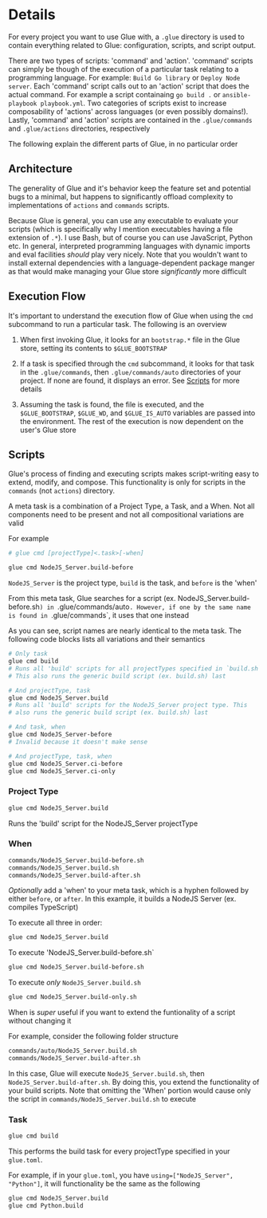 # Details

For every project you want to use Glue with, a `.glue` directory is used to contain everything related to Glue: configuration, scripts, and script output.

There are two types of scripts: 'command' and 'action'. 'command' scripts can simply be though of the execution of a particular task relating to a programming language. For example: `Build Go library` or `Deploy Node server`. Each 'command' script calls out to an 'action' script that does the actual command. For example a script containaing `go build .` or `ansible-playbook playbook.yml`. Two categories of scripts exist to increase composability of 'actions' across languages (or even possibly domains!). Lastly, 'command' and 'action' scripts are contained in the `.glue/commands` and `.glue/actions` directories, respectively

The following explain the different parts of Glue, in no particular order

## Architecture

The generality of Glue and it's behavior keep the feature set and potential bugs to a minimal, but happens to significantly offload complexity to implementations of `actions` and `commands` scripts.

Because Glue is general, you can use any executable to evaluate your scripts (which is specifically why I mention executables having a file extension of `.*`). I use Bash, but of course you can use JavaScript, Python etc. In general, interpreted programming languages with dynamic imports and eval facilities _should_ play very nicely. Note that you wouldn't want to install external dependencies with a language-dependent package manger as that would make managing your Glue store _significantly_ more difficult

## Execution Flow

It's important to understand the execution flow of Glue when using the `cmd` subcommand to run a particular task. The following is an overview

1. When first invoking Glue, it looks for an `bootstrap.*` file in the Glue store, setting its contents to `$GLUE_BOOTSTRAP`

2. If a task is specified through the `cmd` subcommand, it looks for that task in the `.glue/commands`, then `.glue/commands/auto` directories of your project. If none are found, it displays an error. See [Scripts](#scripts) for more details

3. Assuming the task is found, the file is executed, and the `$GLUE_BOOTSTRAP`, `$GLUE_WD`, and `$GLUE_IS_AUTO` variables are passed into the environment. The rest of the execution is now dependent on the user's Glue store

## Scripts

Glue's process of finding and executing scripts makes script-writing easy to extend, modify, and compose. This functionality is only for scripts in the `commands` (not `actions`) directory.

A meta task is a combination of a Project Type, a Task, and a When. Not all components need to be present and not all compositional variations are valid

For example

```sh
# glue cmd [projectType]<.task>[-when]

glue cmd NodeJS_Server.build-before
```

`NodeJS_Server` is the project type, `build` is the task, and `before` is the 'when'

From this meta task, Glue searches for a script (ex. NodeJS_Server.build-before.sh`) in `.glue/commands/auto`. However, if one by the same name is found in `.glue/commands`, it uses that one instead

As you can see, script names are nearly identical to the meta task. The following code blocks lists all variations and their semantics

```sh
# Only task
glue cmd build
# Runs all 'build' scripts for all projectTypes specified in `build.sh`.
# This also runs the generic build script (ex. build.sh) last

# And projectType, task
glue cmd NodeJS_Server.build
# Runs all 'build' scripts for the NodeJS_Server project type. This
# also runs the generic build script (ex. build.sh) last

# And task, when
glue cmd NodeJS_Server-before
# Invalid because it doesn't make sense

# And projectType, task, when
glue cmd NodeJS_Server.ci-before
glue cmd NodeJS_Server.ci-only
```

### Project Type

```sh
glue cmd NodeJS_Server.build
```

Runs the 'build' script for the NodeJS_Server projectType

### When

```txt
commands/NodeJS_Server.build-before.sh
commands/NodeJS_Server.build.sh
commands/NodeJS_Server.build-after.sh
```

_Optionally_ add a 'when' to your meta task, which is a hyphen followed by either `before`, or `after`. In this example, it builds a NodeJS Server (ex. compiles TypeScript)

To execute all three in order:

```sh
glue cmd NodeJS_Server.build
```

To execute 'NodeJS_Server.build-before.sh`

```sh
glue cmd NodeJS_Server.build-before.sh
```

To execute _only_ `NodeJS_Server.build.sh`

```sh
glue cmd NodeJS_Server.build-only.sh
```

When is _super_ useful if you want to extend the funtionality of a script without changing it

For example, consider the following folder structure

```sh
commands/auto/NodeJS_Server.build.sh
commands/NodeJS_Server.build-after.sh
```

In this case, Glue will execute `NodeJS_Server.build.sh`, then `NodeJS_Server.build-after.sh`. By doing this, you extend the functionality of your build scripts. Note that omitting the 'When' portion would cause only the script in `commands/NodeJS_Server.build.sh` to execute

### Task

```sh
glue cmd build
```

This performs the build task for every projectType specified in your `glue.toml`.

For example, if in your `glue.toml`, you have `using=["NodeJS_Server", "Python"]`, it will functionality be the same as the following

```sh
glue cmd NodeJS_Server.build
glue cmd Python.build
```
